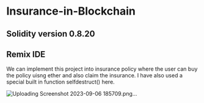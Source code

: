 # Insurance-in-Blockchain
## Solidity version 0.8.20
## Remix IDE
We can implement this project into insurance policy where the user can buy the policy uisng ether and also claim the insurance. I have also used a special built in function selfdestruct() here.

![Uploading Screenshot 2023-09-06 185709.png…]()
